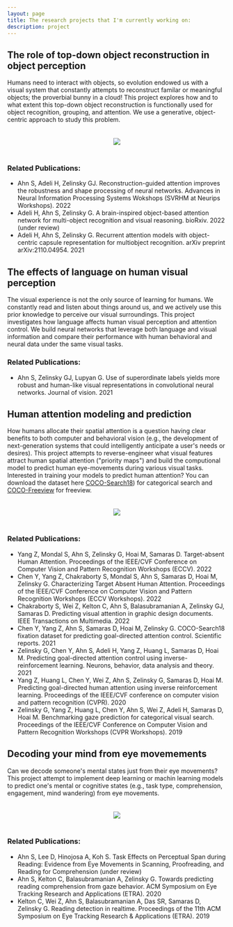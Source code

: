 ```yaml
---
layout: page
title: The research projects that I'm currently working on:
description: project
---
```



## The role of top-down object reconstruction in object perception
Humans need to interact with objects, so evolution endowed us with a visual system that constantly attempts to reconstruct familar or meaningful objects; the proverbial bunny in a cloud! This project explores how and to what extent this top-down object reconstruction is functionally used for object recognition, grouping, and attention. We use a generative, object-centric approach to study this problem. 

<p align="center">
  <img src="{{ BASE_PATH }}/pages/figures/recon-mnist.jpeg" align="center" style="margin-bottom: 20px; margin-top: 20px"/>
</p>


### Related Publications:
- Ahn S, Adeli H, Zelinsky GJ. Reconstruction-guided attention improves the robustness and shape processing of neural networks. Advances in Neural Information Processing Systems Wokshops (SVRHM at Neurips Workshops). 2022
- Adeli H, Ahn S, Zelinsky G. A brain-inspired object-based attention network for multi-object recognition and visual reasoning. bioRxiv. 2022 (under review)
- Adeli H, Ahn S, Zelinsky G. Recurrent attention models with object-centric capsule representation for multiobject recognition. arXiv preprint arXiv:2110.04954. 2021


## The effects of language on human visual perception 
The visual experience is not the only source of learning for humans. We constantly read and listen about things around us, and we actively use this prior knowledge to perceive our visual surroundings. This project investigates how language affects human visual perception and attention control. We build neural networks that leverage both language and visual information and compare their performance with human behavioral and neural data under the same visual tasks. 

### Related Publications:
- Ahn S, Zelinsky GJ, Lupyan G. Use of superordinate labels yields more robust and human-like visual representations in convolutional neural networks. Journal of vision. 2021


## Human attention modeling and prediction
How humans allocate their spatial attention is a question having clear benefits to both computer and behavioral vision (e.g., the development of next-generation systems that could intelligently anticipate a user's needs or desires). This project attempts to reverse-engineer what visual features attract human spatial attention ("priority maps") and build the computional model to predict human eye-movements during various visual tasks. Interested in training your models to predict human attention? You can download the dataset here [COCO-Search18](https://sites.google.com/view/cocosearch/)) for categorical search and [COCO-Freeview](https://sites.google.com/view/cocosearch/coco-freeview?authuser=0) for freeview. 

<p align="center">
  <img src="{{ BASE_PATH }}/pages/figures/irl.png" align="center" style="margin-bottom: 20px; margin-top: 20px"/>
</p>


### Related Publications:
- Yang Z, Mondal S, Ahn S, Zelinsky G, Hoai M, Samaras D. Target-absent Human Attention. Proceedings of the IEEE/CVF Conference on Computer Vision and Pattern Recognition Workshops (ECCV). 2022
- Chen Y, Yang Z, Chakraborty S, Mondal S, Ahn S, Samaras D, Hoai M, Zelinsky G. Characterizing Target Absent Human Attention. Proceedings of the IEEE/CVF Conference on Computer Vision and Pattern Recognition Workshops (ECCV Workshops). 2022
- Chakraborty S, Wei Z, Kelton C, Ahn S, Balasubramanian A, Zelinsky GJ, Samaras D. Predicting visual attention in graphic design documents. IEEE Transactions on Multimedia. 2022
- Chen Y, Yang Z, Ahn S, Samaras D, Hoai M, Zelinsky G. COCO-Search18 fixation dataset for predicting goal-directed attention control. Scientific reports. 2021
- Zelinsky G, Chen Y, Ahn S, Adeli H, Yang Z, Huang L, Samaras D, Hoai M. Predicting goal-directed attention control using inverse-reinforcement learning. Neurons, behavior, data analysis and theory. 2021
- Yang Z, Huang L, Chen Y, Wei Z, Ahn S, Zelinsky G, Samaras D, Hoai M. Predicting goal-directed human attention using inverse reinforcement learning. Proceedings of the IEEE/CVF conference on computer vision and pattern recognition (CVPR). 2020
- Zelinsky G, Yang Z, Huang L, Chen Y, Ahn S, Wei Z, Adeli H, Samaras D, Hoai M. Benchmarking gaze prediction for categorical visual search. Proceedings of the IEEE/CVF Conference on Computer Vision and Pattern Recognition Workshops (CVPR Workshops). 2019


## Decoding your mind from eye movemements
Can we decode someone's mental states just from their eye movements? This project attempt to implement deep learning or machin learning models to predict one's mental or cognitive states (e.g., task type, comprehension, engagement, mind wandering) from eye movements. 

<p align="center">
  <img src="{{ BASE_PATH }}/pages/figures/comprehension.jpeg" align="center" style="margin-bottom: 20px; margin-top: 20px"/>
</p>

### Related Publications:
- Ahn S, Lee D, Hinojosa A, Koh S. Task Effects on Perceptual Span during Reading: Evidence from Eye Movements in Scanning, Proofreading, and Reading for Comprehension (under review)
- Ahn S, Kelton C, Balasubramanian A, Zelinsky G. Towards predicting reading comprehension from gaze behavior. ACM Symposium on Eye Tracking Research and Applications (ETRA). 2020
- Kelton C, Wei Z, Ahn S, Balasubramanian A, Das SR, Samaras D, Zelinsky G. Reading detection in realtime. Proceedings of the 11th ACM Symposium on Eye Tracking Research & Applications (ETRA). 2019



<!-- [click here for the most recent version of the paper]({{ BASE_PATH}}/pages/working_papers/sample-working-paper.pdf) -->


<!-- Note: this is how to write a comment in HTML. Everything in here won't show up on your webpage.-->

<!--
To increase the size of the title, use fewer # in front of the paper title.
To decrease the size of the title, use more #. 
To remove the italics, remove the * before and after the description
To remove the underline from the title, remove the <u> tags (<u> and </u>)
-->
